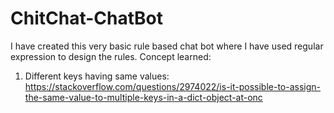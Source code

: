 # ChitChat-ChatBot
I have created this very basic rule based chat bot where I have used regular expression to design the rules.
Concept learned:
1. Different keys having same values: https://stackoverflow.com/questions/2974022/is-it-possible-to-assign-the-same-value-to-multiple-keys-in-a-dict-object-at-onc
